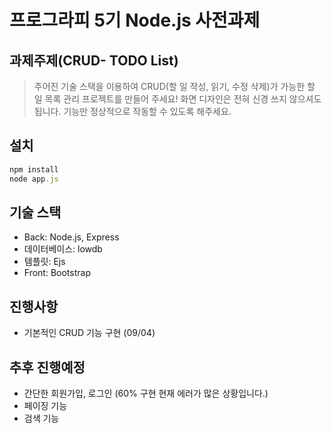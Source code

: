 # 프로그라피 5기 Node.js 사전과제 



## 과제주제(CRUD- TODO List)

>  주어진 기술 스택을 이용하여 CRUD(할 일 작성, 읽기, 수정 삭제)가 가능한 할 일 목록 관리 프로젝트를 만들어 주세요! 화면 디자인은 전혀 신경 쓰지 않으셔도 됩니다. 기능만 정상적으로 작동할 수 있도록 해주세요.

## 설치
``` javascript
npm install
node app.js
```

## 기술 스택

- Back: Node.js, Express
- 데이터베이스: lowdb
- 템플릿: Ejs
- Front: Bootstrap



## 진행사항

- 기본적인 CRUD 기능 구현 (09/04)



## 추후 진행예정

- 간단한 회원가입, 로그인 (60% 구현 현재 에러가 많은 상황입니다.)
- 페이징 기능 
- 검색 기능
